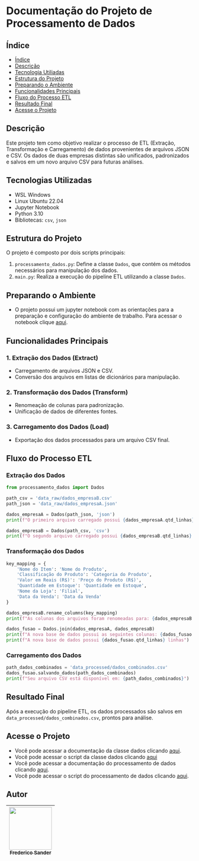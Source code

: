 # Documentação do Projeto de Processamento de Dados

## Índice 

* [Índice](#índice)
* [Descrição](#descrição)
* [Tecnologia Utiliadas](#tecnologias-utiliazdas)
* [Estrutura do Projeto](#estrutura-do-projeto)
* [Preparando o Ambiente](#preparando-o-ambiente)
* [Funcionalidades Principais](#funcionalidades-principais)
* [Fluxo do Processo ETL](#fluxo-do-processo-etl)
* [Resultado Final](#resultado-final)
* [Acesse o Projeto](#acesse-o-projeto)


## Descrição
Este projeto tem como objetivo realizar o processo de ETL (Extração, Transformação e Carregamento) de dados provenientes de arquivos JSON e CSV. Os dados de duas empresas distintas são unificados, padronizados e salvos em um novo arquivo CSV para futuras análises.

## Tecnologias Utilizadas

- WSL Windows
- Linux Ubuntu 22.04
- Jupyter Notebook
- Python 3.10
- Bibliotecas: `csv`, `json`

## Estrutura do Projeto
O projeto é composto por dois scripts principais:
1. `processamento_dados.py`: Define a classe `Dados`, que contém os métodos necessários para manipulação dos dados.
2. `main.py`: Realiza a execução do pipeline ETL utilizando a classe `Dados`.

## Preparando o Ambiente
- O projeto possui um jupyter notebook com as orientações para a preparação e configuração do ambiente de trabalho. Para acessar o notebook clique [aqui](https://github.com/FredericoSander/Criando_um_pipeline_de_dados_com_Python_e_POO/blob/main/notebooks/preparando_ambiente.ipynb).

## Funcionalidades Principais
### 1. Extração dos Dados (Extract)
- Carregamento de arquivos JSON e CSV.
- Conversão dos arquivos em listas de dicionários para manipulação.

### 2. Transformação dos Dados (Transform)
- Renomeação de colunas para padronização.
- Unificação de dados de diferentes fontes.

### 3. Carregamento dos Dados (Load)
- Exportação dos dados processados para um arquivo CSV final.

## Fluxo do Processo ETL
### Extração dos Dados
```python
from processamento_dados import Dados

path_csv = 'data_raw/dados_empresaB.csv'
path_json = 'data_raw/dados_empresaA.json'

dados_empresaA = Dados(path_json, 'json')
print(f"O primeiro arquivo carregado possui {dados_empresaA.qtd_linhas} linhas")

dados_empresaB = Dados(path_csv, 'csv')
print(f"O segundo arquivo carregado possui {dados_empresaB.qtd_linhas} linhas")
```

### Transformação dos Dados
```python
key_mapping = {
    'Nome do Item': 'Nome do Produto',
    'Classificação do Produto': 'Categoria do Produto',
    'Valor em Reais (R$)': 'Preço do Produto (R$)',
    'Quantidade em Estoque': 'Quantidade em Estoque',
    'Nome da Loja': 'Filial',
    'Data da Venda': 'Data da Venda'
}

dados_empresaB.rename_columns(key_mapping)
print(f"As colunas dos arquivos foram renomeadas para: {dados_empresaB.nome_colunas}")

dados_fusao = Dados.join(dados_empresaA, dados_empresaB)
print(f"A nova base de dados possui as seguintes colunas: {dados_fusao.nome_colunas}")
print(f"A nova base de dados possui {dados_fusao.qtd_linhas} linhas")
```

### Carregamento dos Dados
```python
path_dados_combinados = 'data_processed/dados_combinados.csv'
dados_fusao.salvando_dados(path_dados_combinados)
print(f"Seu arquivo CSV está disponível em: {path_dados_combinados}")
```

## Resultado Final
Após a execução do pipeline ETL, os dados processados são salvos em `data_processed/dados_combinados.csv`, prontos para análise.

## Acesse o Projeto

- Você pode acessar a documentação da classe dados clicando [aqui](https://github.com/FredericoSander/Criando_um_pipeline_de_dados_com_Python_e_POO/blob/main/scripts/classe_dados.py).
- Você pode acessar o script da classe dados clicando [aqui](https://github.com/FredericoSander/Criando_um_pipeline_de_dados_com_Python_e_POO/blob/main/scripts/processamento_dados.py)
- Você pode acessar a documentação do processamento de dados clicando [aqui](https://github.com/FredericoSander/Criando_um_pipeline_de_dados_com_Python_e_POO/blob/main/scripts/processamento_dados.md).
- Você pode acessar o script do processamento de dados clicando [aqui](https://github.com/FredericoSander/Criando_um_pipeline_de_dados_com_Python_e_POO/blob/main/scripts/processamento_dados.py).


## Autor
| [<img loading="lazy" src="https://avatars.githubusercontent.com/u/136928502?s=96&v=4" width=115><br><sub>Frederico Sander</sub>](https://github.com/FredericoSander)
| :---: | 

